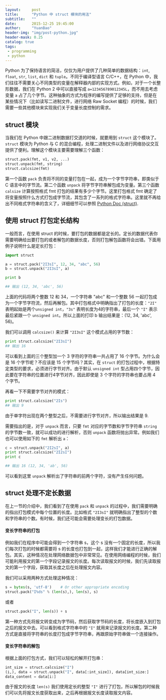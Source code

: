 ```yaml
---
layout:     post
title:      "Python 中 struct 模块的用法"
subtitle:   ""
date:       2015-12-25 19:45:00
author:     "YuanBao"
header-img: "img/post-python.jpg"
header-mask: 0.25
catalog: true
tags:
 - programming
 - python
---
```



Python 为了保持语言的简洁，仅仅为用户提供了几种简单的数据结构：`int`, `float`, `str`, `list`, `dict` 和 `tuple`。不同于编译型语言 C/C++，在 Python 中，我们往往不需要关心不同类型的变量在解释器内部的实现方式。例如，对于一个长整形数据，我们在 Python 2 中可以直接写成 `a=123456789012345L`，而不用去考虑变量 `a` 占了几个字节。这种抽象的方式为程序的编写提供了足够的支持，但是在某些情况下（比如读写二进制文件，进行网络 Raw Socket 编程）的时候，我们需要一些其他模块来实现我们关于变量长度控制的需求。


## struct 模块
当我们在 Python 中跟二进制数据打交道的时候，就要用到 `struct` 这个模块了。`struct` 模块为 Python 与 C 的混合编程，处理二进制文件以及进行网络协议交互提供了便利。理解这个模块主要需要理解三个函数：

```python
struct.pack(fmt, v1, v2, ...)
struct.unpack(fmt, string)
struct.calcsize(fmt)
```
第一个函数 `pack` 负责将不同的变量打包在一起，成为一个字节字符串，即类似于 C 语言中的字节流。第二个函数 `unpack` 将字节字符串解包成为变量。第三个函数 `calsize` 计算按照格式 fmt 打包的结果有多少个字节。这里打包格式 fmt 确定了将变量按照什么方式打包成字节流，其包含了一系列的格式字符串。这里就不再给出不同格式字符串的含义了，详细细节可以参照 [Python Doc (struct)][1].

## 使用 struct 打包定长结构
一般而言，在使用 struct 的时候，要打包的数据都是定长的。定长的数据代表你需要明确给出要打包的或者解包的数据长度，否则打包解包函数将会出错。下面用例子说明什么是定长打包：

```python
import struct

a = struct.pack("2I3sI", 12, 34, "abc", 56)
b = struct.unpack("2I3sI", a)

print b

## 输出 (12, 34, 'abc', 56)
```

上面的代码将两个整数 12 和 34，一个字符串 "abc" 和一个整数 56 一起打包成为一个字节字符流，然后再解包。其中打包格式中明确指出了打包的长度：`"2I"` 表明起始是两个`unsigned int`，`"3s"` 表明长度为4的字符串，最后一个 `"I"` 表示最后紧跟一个 `unsigned int`。所以上面的打印 b 输出结果是：(12, 34, 'abc', 56)。

我们可以调用 `calcsize()` 来计算 `"2I3sI"` 这个模式占用的字节数：

```python
print struct.calcsize("2I3sI")
## 输出 16
```

可以看到上面的三个整型加一个 3 字符的字符串一共占用了 16 个字节。为什么会是 16 个字节呢？不应该是 15 个字节吗？其实，在 `struct` 的打包过程中，根据特定类型的要求，必须进行字节对齐。由于默认 `unsigned int` 型占用四个字节，因此要在字符串的位置进行4字节对齐，因此即使是 3 个字符的字符串也要占用 4 个字节。

再看一下不需要字节对齐的模式：

```python
print struct.calcsize("2Is")
## 输出 9
```

由于单字符出现在两个整型之后，不需要进行字节对齐，所以输出结果是 9.

需要指出的是，对于 `unpack` 而言，只要 `fmt` 对应的字节数和字节字符串 `string` 的字节数一致，就可以成功的进行解析，否则 `unpack` 函数将抛出异常。例如我们也可以使用如下的 `fmt` 解析出 `a`：

```python
c = struct.unpack("2I2sI", a)
print struct.calcsize("2I2sI")
print c

## 输出 16 (12, 34, 'ab', 56)
```
可以看到这里 `unpack` 解析出了字符串的前两个字符，没有产生任何问题。

## struct 处理不定长数据
在上一节的介绍中，我们看到了在使用 `pack` 和 `unpack` 的过程中，我们需要明确的指出打包模式中每个位置的长度。比如格式 `"2I3sI"` 就明确指出了整型的个数和字符串的个数。有时候，我们还可能会需要处理变长的打包数据。

#### 变长字符串的打包
例如我们在程序中可能会得到一个字符串 s，这个 s 没有一个固定的长度，所以我们每次打包的时候都需要将 s 的长度也打包到一起，这样我们才能进行正确的解包。其实，这种情况在处理网络数据包中非常常见。在使用网络编程的时候，我们可能利用报文的第一个字段记录报文的长度。每次读取报文的时候，我们先读取报文的第一个字段，获取其长度之后在处理报文内容。

我们可以采用两种方式处理这种情况：

```python
s = bytes(s, 'utf-8')    # Or other appropriate encoding
struct.pack("I%ds" % (len(s),), len(s), s)
```
或者

```python
struct.pack("I", len(s)) + s
```
第一种方式先将报文转变成为字节码，然后获取字节码的长度，将长度嵌入到打包之后的报文中去。可以看到格式字符串中的 `"I"` 就用来记录报文的长度。第二种方式是直接将字符串的长度打包成字节字符串，再跟原始字符串做一个连接操作。

#### 变长字符串的解包
根据上面的打包方式，我们可以轻松的解开打包串：

```python
int_size = struct.calcsize("I")
(i,), data = struct.unpack("I", data[:int_size]), data[int_size:]
data_content = data[i:]
```
由于报文的长度 `len(s)` 我们使用定长的整型 `"I"` 进行了打包，所以解包的时候我们可以先将报文长度获取出来，之后再根据报文长度读取报文内容。


[1]:	https://docs.python.org/2/library/struct.html